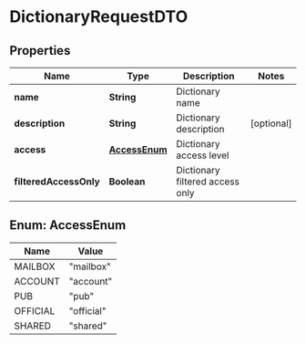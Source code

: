 # DictionaryRequestDTO

## Properties
Name | Type | Description | Notes
------------ | ------------- | ------------- | -------------
**name** | **String** | Dictionary name | 
**description** | **String** | Dictionary description |  [optional]
**access** | [**AccessEnum**](#AccessEnum) | Dictionary access level | 
**filteredAccessOnly** | **Boolean** | Dictionary filtered access only | 

<a name="AccessEnum"></a>
## Enum: AccessEnum
Name | Value
---- | -----
MAILBOX | &quot;mailbox&quot;
ACCOUNT | &quot;account&quot;
PUB | &quot;pub&quot;
OFFICIAL | &quot;official&quot;
SHARED | &quot;shared&quot;
